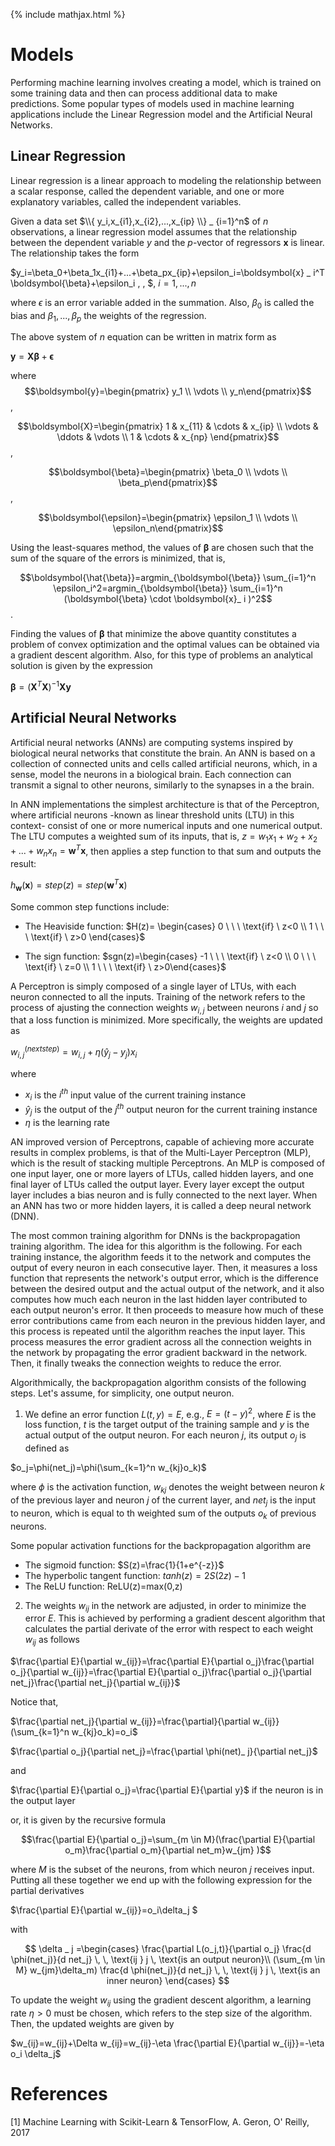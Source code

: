 {% include mathjax.html %}
# Models
Performing machine learning involves creating a model, which is trained on some training data and then can process additional data to make predictions. Some popular types of models used in machine learning applications include the Linear Regression model and the Artificial Neural Networks.

## Linear Regression
Linear regression is a linear approach to modeling the relationship between a scalar response, called the dependent variable, and one or more explanatory variables, called the independent variables.

Given a data set $\\{ y_i,x_{i1},x_{i2},...,x_{ip} \\} _ {i=1}^n$ of $n$ observations, a linear regression model assumes that the relationship between the dependent variable $y$ and the $p$-vector of regressors $\boldsymbol{x}$ is linear. The relationship takes the form

$y_i=\beta_0+\beta_1x_{i1}+...+\beta_px_{ip}+\epsilon_i=\boldsymbol{x} _ i^T \boldsymbol{\beta}+\epsilon_i \, \, $,    $i=1,...,n$

where $\epsilon$ is an error variable added in the summation. Also, $\beta_0$ is called the bias and $\beta_1,...,\beta_p$ the weights of the regression.

The above system of $n$ equation can be written in matrix form as 

$\boldsymbol{y}=\boldsymbol{X}\boldsymbol{\beta}+\boldsymbol{\epsilon}$

where 
$$\boldsymbol{y}=\begin{pmatrix} y_1 \\ \vdots \\ y_n\end{pmatrix}$$,

$$\boldsymbol{X}=\begin{pmatrix} 1 & x_{11} & \cdots & x_{ip} \\ 
                                \vdots & \ddots & \vdots \\
                                1 & \cdots & x_{np} \end{pmatrix}$$,
                                
$$\boldsymbol{\beta}=\begin{pmatrix} \beta_0 \\ \vdots \\ \beta_p\end{pmatrix}$$,

$$\boldsymbol{\epsilon}=\begin{pmatrix} \epsilon_1 \\ \vdots \\ \epsilon_n\end{pmatrix}$$

Using the least-squares method, the values of $\boldsymbol{\beta}$ are chosen such that the sum of the square of the errors is minimized, that is, 

$$\boldsymbol{\hat{\beta}}=argmin_{\boldsymbol{\beta}} \sum_{i=1}^n \epsilon_i^2=argmin_{\boldsymbol{\beta}} \sum_{i=1}^n (\boldsymbol{\beta} \cdot \boldsymbol{x}_ i )^2$$.

Finding the values of $\boldsymbol{\beta}$ that minimize the above quantity constitutes a problem of convex optimization and the optimal values can be obtained via a gradient descent algorithm. Also, for this type of problems an analytical solution is given by the expression

$\boldsymbol{\beta}=(\boldsymbol{X}^T\boldsymbol{X})^{-1}\boldsymbol{X}\boldsymbol{y}$

## Artificial Neural Networks
Artificial neural networks (ANNs) are computing systems inspired by biological neural networks that constitute the brain. An ANN is based on a collection of connected units and cells called artificial neurons, which, in a sense, model the neurons in a biological brain. Each connection can transmit a signal to other neurons, similarly to the synapses in a the brain.

In ANN implementations the simplest architecture is that of the Perceptron, where artificial neurons -known as linear threshold units (LTU) in this context- consist of one or more numerical inputs and one numerical output. The LTU computes a weighted sum of its inputs, that is, $z=w_1x_1+w_2+x_2+...+w_nx_n=\boldsymbol{w}^T\boldsymbol{x}$, then applies a step function to that sum and outputs the result:

$h_{\boldsymbol{w}}(\boldsymbol{x})=step(z)=step(\boldsymbol{w}^T\boldsymbol{x})$

Some common step functions include:

- The Heaviside function: $H(z)= \begin{cases} 0 \ \ \ \text{if} \ z<0 \\ 1 \ \ \ \text{if} \ z>0 \end{cases}$

- The sign function: $sgn(z)=\begin{cases} -1 \ \ \ \text{if} \ z<0 \\ 0 \ \ \ \text{if} \ z=0 \\ 1 \ \ \ \text{if} \ z>0\end{cases}$

A Perceptron is simply composed of a single layer of LTUs, with each neuron connected to all the inputs. Training of the network refers to the process of ajusting the connection weights $w_{i,j}$ between neurons $i$ and $j$ so that a loss function is minimized. More specifically, the weights are updated as

$w_{i,j}^{(next step)}=w_{i,j}+\eta(\hat{y}_ j-y_ j)x_i$

where 
- $x_i$ is the $i^{th}$ input value of the current training instance
- $\hat{y}_ j$ is the output of the $j^{th}$ output neuron for the current training instance
- $\eta$ is the learning rate

AN improved version of Perceptrons, capable of achieving more accurate results in complex problems, is that of the Multi-Layer Perceptron (MLP), which is the result of stacking multiple Perceptrons. An MLP is composed of one input layer, one or more layers of LTUs, called hidden layers, and one final layer of LTUs called the output layer. Every layer except the output layer includes a bias neuron and is fully connected to the next layer. When an ANN has two or more hidden layers, it is called a deep neural network (DNN).

The most common training algorithm for DNNs is the backpropagation training algorithm. The idea for this algorithm is the following.
For each training instance, the algorithm feeds it to the network and computes the output of every neuron in each consecutive layer. Then, it measures a loss function that represents the network's output error, which is the difference between the desired output and the actual output of the network, and it also computes how much each neuron in the last hidden layer contributed to each output neuron's error. It then proceeds to measure how much of these error contributions came from each neuron in the previous hidden layer, and this process is repeated until the algorithm reaches the input layer. This process measures the error gradient across all the connection weights in the network by propagating the error gradient backward in the network. Then, it finally tweaks the connection weights to reduce the error.

Algorithmically, the backpropagation algorithm consists of the following steps. Let's assume, for simplicity, one output neuron.

1) We define an error function $L(t,y)=E$, e.g., $E=(t-y)^2$, where $E$ is the loss function, $t$ is the target output of the training sample and $y$ is the actual output of the output neuron. For each neuron $j$, its output $o_j$ is defined as

$o_j=\phi(net_j)=\phi(\sum_{k=1}^n w_{kj}o_k)$

where $\phi$ is the activation function, $w_{kj}$ denotes the weight between neuron $k$ of the previous layer and neuron $j$ of the current layer, and $net_j$ is the input to neuron, which is equal to th weighted sum of the outputs $o_k$ of previous neurons. 

Some popular activation functions for the backpropagation algorithm are
- The sigmoid function: $S(z)=\frac{1}{1+e^{-z}}$
- The hyperbolic tangent function: $tanh(z)=2S(2z)-1$
- The ReLU function: ReLU(z)=max(0,z)

2) The weights $w_{ij}$ in the network are adjusted, in order to minimize the error $E$. This is achieved by performing a gradient descent algorithm that calculates the partial derivate of the error with respect to each weight $w_{ij}$ as follows

$\frac{\partial E}{\partial w_{ij}}=\frac{\partial E}{\partial o_j}\frac{\partial o_j}{\partial w_{ij}}=\frac{\partial E}{\partial o_j}\frac{\partial o_j}{\partial net_j}\frac{\partial net_j}{\partial w_{ij}}$

Notice that,

$\frac{\partial net_j}{\partial w_{ij}}=\frac{\partial}{\partial w_{ij}}(\sum_{k=1}^n w_{kj}o_k)=o_i$

$\frac{\partial o_j}{\partial net_j}=\frac{\partial \phi(net)_ j}{\partial net_j}$

and 

$\frac{\partial E}{\partial o_j}=\frac{\partial E}{\partial y}$ if the neuron is in the output layer

or, it is given by the recursive formula

$$\frac{\partial E}{\partial o_j}=\sum_{m \in M}(\frac{\partial E}{\partial o_m}\frac{\partial o_m}{\partial net_m}w_{jm} )$$

where $M$ is the subset of the neurons, from which neuron $j$ receives input. Putting all these together we end up with the following expression for the partial derivatives

$\frac{\partial E}{\partial w_{ij}}=o_i\delta_j $

with

$$ \delta _ j =\begin{cases} \frac{\partial L(o_j,t)}{\partial o_j} \frac{d \phi(net_j)}{d net_j} \, \, \text{ij } j \, \text{is an output neuron}\\ (\sum_{m \in M} w_{jm}\delta_m) \frac{d \phi(net_j)}{d net_j} \, \, \text{ij } j \, \text{is an inner neuron} \end{cases} $$

To update the weight $w_{ij}$ using the gradient descent algorithm, a learning rate $\eta >0$ must be chosen, which refers to the step size of the algorithm. Then, the updated weights are given by

$w_{ij}=w_{ij}+\Delta w_{ij}=w_{ij}-\eta \frac{\partial E}{\partial w_{ij}}=-\eta o_i \delta_j$








# References
[1] Machine Learning with Scikit-Learn & TensorFlow, A. Geron, O' Reilly, 2017

